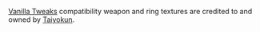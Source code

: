[Vanilla Tweaks](https://www.nexusmods.com/stardewvalley/mods/10852) compatibility weapon and ring textures are credited to and owned by [Taiyokun](https://www.nexusmods.com/stardewvalley/users/92060238).
